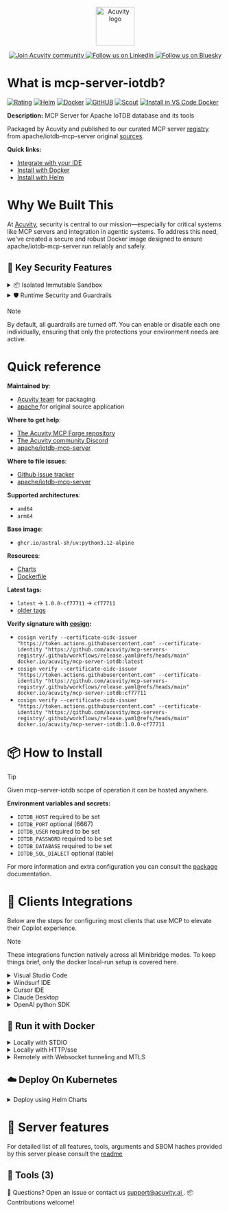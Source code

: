<p align="center">
  <a href="https://acuvity.ai">
    <picture>
      <img src="https://mma.prnewswire.com/media/2544052/Acuvity__Logo.jpg" height="90" alt="Acuvity logo"/>
    </picture>
  </a>
</p>
<p align="center">
  <a href="https://discord.gg/BkU7fBkrNk">
    <img src="https://img.shields.io/badge/Acuvity-Join-7289DA?logo=discord&logoColor=fff" alt="Join Acuvity community" />
  </a>
<a href="https://www.linkedin.com/company/acuvity/">
    <img src="https://img.shields.io/badge/LinkedIn-Follow-7289DA" alt="Follow us on LinkedIn" />
  </a>
<a href="https://bsky.app/profile/acuvity.bsky.social">
    <img src="https://img.shields.io/badge/Bluesky-Follow-7289DA"?logo=bluesky&logoColor=fff" alt="Follow us on Bluesky" />
  </a>
</p>


# What is mcp-server-iotdb?
[![Rating](https://img.shields.io/badge/C-3775A9?label=Rating)](https://docs.anthropic.com/en/docs/build-with-claude/tool-use/implement-tool-use#best-practices-for-tool-definitions)
[![Helm](https://img.shields.io/badge/1.0.0-3775A9?logo=helm&label=Charts&logoColor=fff)](https://hub.docker.com/r/acuvity/mcp-server-iotdb/tags/)
[![Docker](https://img.shields.io/docker/image-size/acuvity/mcp-server-iotdb/cf77711?logo=docker&logoColor=fff&label=cf77711)](https://hub.docker.com/r/acuvity/mcp-server-iotdb)
[![GitHUB](https://img.shields.io/badge/cf77711-3775A9?logo=github&logoColor=fff&label=apache/iotdb-mcp-server)](https://github.com/apache/iotdb-mcp-server)
[![Scout](https://img.shields.io/badge/Active-3775A9?logo=docker&logoColor=fff&label=Scout)](https://hub.docker.com/r/acuvity/mcp-server-iotdb/)
[![Install in VS Code Docker](https://img.shields.io/badge/VS_Code-One_click_install-0078d7?logo=githubcopilot)](https://insiders.vscode.dev/redirect/mcp/install?name=mcp-server-iotdb&config=%7B%22args%22%3A%5B%22run%22%2C%22-i%22%2C%22--rm%22%2C%22--read-only%22%2C%22-e%22%2C%22IOTDB_HOST%22%2C%22-e%22%2C%22IOTDB_USER%22%2C%22-e%22%2C%22IOTDB_PASSWORD%22%2C%22-e%22%2C%22IOTDB_DATABASE%22%2C%22docker.io%2Facuvity%2Fmcp-server-iotdb%3Acf77711%22%5D%2C%22command%22%3A%22docker%22%7D)

**Description:** MCP Server for Apache IoTDB database and its tools

Packaged by Acuvity and published to our curated MCP server [registry](https://mcp.acuvity.ai) from apache/iotdb-mcp-server original [sources](https://github.com/apache/iotdb-mcp-server).

**Quick links:**

- [Integrate with your IDE](https://github.com/acuvity/mcp-servers-registry/blob/main/mcp-server-iotdb/docker/README.md#-clients-integrations)
- [Install with Docker](https://github.com/acuvity/mcp-servers-registry/tree/main/mcp-server-iotdb/docker/README.md#-run-it-with-docker)
- [Install with Helm](https://github.com/acuvity/mcp-servers-registry/tree/main/mcp-server-iotdb/charts/mcp-server-iotdb/README.md#how-to-install)

# Why We Built This

At [Acuvity](https://acuvity.ai), security is central to our mission—especially for critical systems like MCP servers and integration in agentic systems.
To address this need, we've created a secure and robust Docker image designed to ensure apache/iotdb-mcp-server run reliably and safely.

## 🔐 Key Security Features

<details>
<summary>📦 Isolated Immutable Sandbox </summary>

- **Isolated Execution**: All tools run within secure, containerized sandboxes to enforce process isolation and prevent lateral movement.
- **Non-root by Default**: Enforces least-privilege principles, minimizing the impact of potential security breaches.
- **Read-only Filesystem**: Ensures runtime immutability, preventing unauthorized modification.
- **Version Pinning**: Guarantees consistency and reproducibility across deployments by locking tool and dependency versions.
- **CVE Scanning**: Continuously scans images for known vulnerabilities using [Docker Scout](https://docs.docker.com/scout/) to support proactive mitigation.
- **SBOM & Provenance**: Delivers full supply chain transparency by embedding metadata and traceable build information."
</details>

<details>
<summary>🛡️ Runtime Security and Guardrails</summary>

**Minibridge Integration**: [Minibridge](https://github.com/acuvity/minibridge) establishes secure Agent-to-MCP connectivity, supports Rego/HTTP-based policy enforcement 🕵️, and simplifies orchestration.

The [ARC](https://github.com/acuvity/mcp-servers-registry/tree/main) container includes a [built-in Rego policy](https://github.com/acuvity/mcp-servers-registry/tree/main/mcp-server-iotdb/docker/policy.rego) that enables a set of runtime "guardrails"" to help enforce security, privacy, and correct usage of your services. Below is an overview of each guardrail provided.

### 🔒 Resource Integrity

**Mitigates MCP Rug Pull Attacks**

* **Goal:** Protect users from malicious tool description changes after initial approval, preventing post-installation manipulation or deception.
* **Mechanism:** Locks tool descriptions upon client approval and verifies their integrity before execution. Any modification to the description triggers a security violation, blocking unauthorized changes from server-side updates.

### 🛡️ Guardrails

#### Covert Instruction Detection

Monitors incoming requests for hidden or obfuscated directives that could alter policy behavior.

* **Goal:** Stop attackers from slipping unnoticed commands or payloads into otherwise harmless data.
* **Mechanism:** Applies a library of regex patterns and binary‐encoding checks to the full request body. If any pattern matches a known covert channel (e.g., steganographic markers, hidden HTML tags, escape-sequence tricks), the request is rejected.

#### Sensitive Pattern Detection

Block user-defined sensitive data patterns (credential paths, filesystem references).

* **Goal:** Block accidental or malicious inclusion of sensitive information that violates data-handling rules.
* **Mechanism:** Runs a curated set of regexes against all payloads and tool descriptions—matching patterns such as `.env` files, RSA key paths, directory traversal sequences.

#### Shadowing Pattern Detection

Detects and blocks "shadowing" attacks, where a malicious MCP server sneaks hidden directives into its own tool descriptions to hijack or override the behavior of other, trusted tools.

* **Goal:** Stop a rogue server from poisoning the agent’s logic by embedding instructions that alter how a different server’s tools operate (e.g., forcing all emails to go to an attacker’s address even when the user calls a separate `send_email` tool).
* **Mechanism:** During policy load, each tool description is scanned for cross‐tool override patterns—such as `<IMPORTANT>` sections referencing other tool names, hidden side‐effects, or directives that apply to a different server’s API. Any description that attempts to shadow or extend instructions for a tool outside its own namespace triggers a policy violation and is rejected.

#### Schema Misuse Prevention

Enforces strict adherence to MCP input schemas.

* **Goal:** Prevent malformed or unexpected fields from bypassing validations, causing runtime errors, or enabling injections.
* **Mechanism:** Compares each incoming JSON object against the declared schema (required properties, allowed keys, types). Any extra, missing, or mistyped field triggers an immediate policy violation.

#### Cross-Origin Tool Access

Controls whether tools may invoke tools or services from external origins.

* **Goal:** Prevent untrusted or out-of-scope services from being called.
* **Mechanism:** Examines tool invocation requests and outgoing calls, verifying each target against an allowlist of approved domains or service names. Calls to any non-approved origin are blocked.

#### Secrets Redaction

Automatically masks sensitive values so they never appear in logs or responses.

* **Goal:** Ensure that API keys, tokens, passwords, and other credentials cannot leak in plaintext.
* **Mechanism:** Scans every text output for known secret formats (e.g., AWS keys, GitHub PATs, JWTs). Matches are replaced with `[REDACTED]` before the response is sent or recorded.

These controls ensure robust runtime integrity, prevent unauthorized behavior, and provide a foundation for secure-by-design system operations.

### Enable guardrails

To activate guardrails in your Docker containers, define the `GUARDRAILS` environment variable with the protections you need.

| Guardrail                        | Summary                                                                 |
|----------------------------------|-------------------------------------------------------------------------|
| `covert-instruction-detection`   | Detects hidden or obfuscated directives in requests.                    |
| `sensitive-pattern-detection`    | Flags patterns suggesting sensitive data or filesystem exposure.        |
| `shadowing-pattern-detection`    | Identifies tool descriptions that override or influence others.         |
| `schema-misuse-prevention`       | Enforces strict schema compliance on input data.                        |
| `cross-origin-tool-access`       | Controls calls to external services or APIs.                            |
| `secrets-redaction`              | Prevents exposure of credentials or sensitive values.                   |

Example: add `-e GUARDRAILS="secrets-redaction sensitive-pattern-detection"` to enable those guardrails.

## 🔒 Basic Authentication via Shared Secret

Provides a lightweight auth layer using a single shared token.

* **Mechanism:** Expects clients to send an `Authorization` header with the predefined secret.
* **Use Case:** Quickly lock down your endpoint in development or simple internal deployments—no complex OAuth/OIDC setup required.

To turn on Basic Authentication, define `BASIC_AUTH_SECRET` environment variable with a shared secret.

Example: add `-e BASIC_AUTH_SECRET="supersecret"` to enable the basic authentication.

> While basic auth will protect against unauthorized access, you should use it only in controlled environment,
> rotate credentials frequently and **always** use TLS.

</details>

> [!NOTE]
> By default, all guardrails are turned off. You can enable or disable each one individually, ensuring that only the protections your environment needs are active.


# Quick reference

**Maintained by**:
  - [Acuvity team](mailto:support@acuvity.ai) for packaging
  - [ apache ](https://github.com/apache/iotdb-mcp-server) for original source application

**Where to get help**:
  - [The Acuvity MCP Forge repository](https://github.com/acuvity/mcp-servers-registry)
  - [The Acuvity community Discord](https://discord.gg/BkU7fBkrNk)
  - [ apache/iotdb-mcp-server ](https://github.com/apache/iotdb-mcp-server)

**Where to file issues**:
  - [Github issue tracker](https://github.com/acuvity/mcp-servers-registry/issues)
  - [ apache/iotdb-mcp-server ](https://github.com/apache/iotdb-mcp-server)

**Supported architectures**:
  - `amd64`
  - `arm64`

**Base image**:
  - `ghcr.io/astral-sh/uv:python3.12-alpine`

**Resources**:
  - [Charts](https://github.com/acuvity/mcp-servers-registry/tree/main/mcp-server-iotdb/charts/mcp-server-iotdb)
  - [Dockerfile](https://github.com/acuvity/mcp-servers-registry/tree/main/mcp-server-iotdb/docker/Dockerfile)

**Latest tags:**
  - `latest` -> `1.0.0-cf77711` -> `cf77711`
  - [older tags](https://hub.docker.com/r/acuvity/mcp-server-iotdb/tags)

**Verify signature with [cosign](https://github.com/sigstore/cosign):**
  - `cosign verify --certificate-oidc-issuer "https://token.actions.githubusercontent.com" --certificate-identity "https://github.com/acuvity/mcp-servers-registry/.github/workflows/release.yaml@refs/heads/main" docker.io/acuvity/mcp-server-iotdb:latest`
  - `cosign verify --certificate-oidc-issuer "https://token.actions.githubusercontent.com" --certificate-identity "https://github.com/acuvity/mcp-servers-registry/.github/workflows/release.yaml@refs/heads/main" docker.io/acuvity/mcp-server-iotdb:cf77711`
  - `cosign verify --certificate-oidc-issuer "https://token.actions.githubusercontent.com" --certificate-identity "https://github.com/acuvity/mcp-servers-registry/.github/workflows/release.yaml@refs/heads/main" docker.io/acuvity/mcp-server-iotdb:1.0.0-cf77711`

# 📦 How to Install


> [!TIP]
> Given mcp-server-iotdb scope of operation it can be hosted anywhere.

**Environment variables and secrets:**
  - `IOTDB_HOST` required to be set
  - `IOTDB_PORT` optional (6667)
  - `IOTDB_USER` required to be set
  - `IOTDB_PASSWORD` required to be set
  - `IOTDB_DATABASE` required to be set
  - `IOTDB_SQL_DIALECT` optional (table)

For more information and extra configuration you can consult the [package](https://github.com/apache/iotdb-mcp-server) documentation.

# 🧰 Clients Integrations

Below are the steps for configuring most clients that use MCP to elevate their Copilot experience.

> [!NOTE]
> These integrations function natively across all Minibridge modes.
> To keep things brief, only the docker local-run setup is covered here.

<details>
<summary>Visual Studio Code</summary>

To get started immediately, you can use the "one-click" link below:

[![Install in VS Code Docker](https://img.shields.io/badge/VS_Code-One_click_install-0078d7?logo=githubcopilot)](https://insiders.vscode.dev/redirect/mcp/install?name=mcp-server-iotdb&config=%7B%22args%22%3A%5B%22run%22%2C%22-i%22%2C%22--rm%22%2C%22--read-only%22%2C%22-e%22%2C%22IOTDB_HOST%22%2C%22-e%22%2C%22IOTDB_USER%22%2C%22-e%22%2C%22IOTDB_PASSWORD%22%2C%22-e%22%2C%22IOTDB_DATABASE%22%2C%22docker.io%2Facuvity%2Fmcp-server-iotdb%3Acf77711%22%5D%2C%22command%22%3A%22docker%22%7D)

## Global scope

Press `ctrl + shift + p` and type `Preferences: Open User Settings JSON` to add the following section:

```json
{
  "mcp": {
    "servers": {
      "acuvity-mcp-server-iotdb": {
        "env": {
          "IOTDB_DATABASE": "TO_BE_SET",
          "IOTDB_HOST": "TO_BE_SET",
          "IOTDB_PASSWORD": "TO_BE_SET",
          "IOTDB_USER": "TO_BE_SET"
        },
        "command": "docker",
        "args": [
          "run",
          "-i",
          "--rm",
          "--read-only",
          "-e",
          "IOTDB_HOST",
          "-e",
          "IOTDB_USER",
          "-e",
          "IOTDB_PASSWORD",
          "-e",
          "IOTDB_DATABASE",
          "docker.io/acuvity/mcp-server-iotdb:cf77711"
        ]
      }
    }
  }
}
```

## Workspace scope

In your workspace create a file called `.vscode/mcp.json` and add the following section:

```json
{
  "servers": {
    "acuvity-mcp-server-iotdb": {
      "env": {
        "IOTDB_DATABASE": "TO_BE_SET",
        "IOTDB_HOST": "TO_BE_SET",
        "IOTDB_PASSWORD": "TO_BE_SET",
        "IOTDB_USER": "TO_BE_SET"
      },
      "command": "docker",
      "args": [
        "run",
        "-i",
        "--rm",
        "--read-only",
        "-e",
        "IOTDB_HOST",
        "-e",
        "IOTDB_USER",
        "-e",
        "IOTDB_PASSWORD",
        "-e",
        "IOTDB_DATABASE",
        "docker.io/acuvity/mcp-server-iotdb:cf77711"
      ]
    }
  }
}
```

> To pass secrets you should use the `promptString` input type described in the [Visual Studio Code documentation](https://code.visualstudio.com/docs/copilot/chat/mcp-servers).

</details>

<details>
<summary>Windsurf IDE</summary>

In `~/.codeium/windsurf/mcp_config.json` add the following section:

```json
{
  "mcpServers": {
    "acuvity-mcp-server-iotdb": {
      "env": {
        "IOTDB_DATABASE": "TO_BE_SET",
        "IOTDB_HOST": "TO_BE_SET",
        "IOTDB_PASSWORD": "TO_BE_SET",
        "IOTDB_USER": "TO_BE_SET"
      },
      "command": "docker",
      "args": [
        "run",
        "-i",
        "--rm",
        "--read-only",
        "-e",
        "IOTDB_HOST",
        "-e",
        "IOTDB_USER",
        "-e",
        "IOTDB_PASSWORD",
        "-e",
        "IOTDB_DATABASE",
        "docker.io/acuvity/mcp-server-iotdb:cf77711"
      ]
    }
  }
}
```

See [Windsurf documentation](https://docs.windsurf.com/windsurf/mcp) for more info.

</details>

<details>
<summary>Cursor IDE</summary>

Add the following JSON block to your mcp configuration file:
- `~/.cursor/mcp.json` for global scope
- `.cursor/mcp.json` for project scope

```json
{
  "mcpServers": {
    "acuvity-mcp-server-iotdb": {
      "env": {
        "IOTDB_DATABASE": "TO_BE_SET",
        "IOTDB_HOST": "TO_BE_SET",
        "IOTDB_PASSWORD": "TO_BE_SET",
        "IOTDB_USER": "TO_BE_SET"
      },
      "command": "docker",
      "args": [
        "run",
        "-i",
        "--rm",
        "--read-only",
        "-e",
        "IOTDB_HOST",
        "-e",
        "IOTDB_USER",
        "-e",
        "IOTDB_PASSWORD",
        "-e",
        "IOTDB_DATABASE",
        "docker.io/acuvity/mcp-server-iotdb:cf77711"
      ]
    }
  }
}
```

See [cursor documentation](https://docs.cursor.com/context/model-context-protocol) for more information.

</details>
<details>

<summary>Claude Desktop</summary>

In the `claude_desktop_config.json` configuration file add the following section:

```json
{
  "mcpServers": {
    "acuvity-mcp-server-iotdb": {
      "env": {
        "IOTDB_DATABASE": "TO_BE_SET",
        "IOTDB_HOST": "TO_BE_SET",
        "IOTDB_PASSWORD": "TO_BE_SET",
        "IOTDB_USER": "TO_BE_SET"
      },
      "command": "docker",
      "args": [
        "run",
        "-i",
        "--rm",
        "--read-only",
        "-e",
        "IOTDB_HOST",
        "-e",
        "IOTDB_USER",
        "-e",
        "IOTDB_PASSWORD",
        "-e",
        "IOTDB_DATABASE",
        "docker.io/acuvity/mcp-server-iotdb:cf77711"
      ]
    }
  }
}
```

See [Anthropic documentation](https://docs.anthropic.com/en/docs/agents-and-tools/mcp) for more information.
</details>

<details>
<summary>OpenAI python SDK</summary>

## Running locally

```python
async with MCPServerStdio(
    params={
        "env": {"IOTDB_DATABASE":"TO_BE_SET","IOTDB_HOST":"TO_BE_SET","IOTDB_PASSWORD":"TO_BE_SET","IOTDB_USER":"TO_BE_SET"},
        "command": "docker",
        "args": ["run","-i","--rm","--read-only","-e","IOTDB_HOST","-e","IOTDB_USER","-e","IOTDB_PASSWORD","-e","IOTDB_DATABASE","docker.io/acuvity/mcp-server-iotdb:cf77711"]
    }
) as server:
    tools = await server.list_tools()
```

## Running remotely

```python
async with MCPServerSse(
    params={
        "url": "http://<ip>:<port>/sse",
    }
) as server:
    tools = await server.list_tools()
```

See [OpenAI Agents SDK docs](https://openai.github.io/openai-agents-python/mcp/) for more info.

</details>

## 🐳 Run it with Docker

<details>
<summary>Locally with STDIO</summary>

In your client configuration set:

- command: `docker`
- arguments: `run -i --rm --read-only -e IOTDB_HOST -e IOTDB_USER -e IOTDB_PASSWORD -e IOTDB_DATABASE docker.io/acuvity/mcp-server-iotdb:cf77711`

</details>

<details>
<summary>Locally with HTTP/sse</summary>

Simply run as:

```console
docker run -it -p 8000:8000 --rm --read-only -e IOTDB_HOST -e IOTDB_USER -e IOTDB_PASSWORD -e IOTDB_DATABASE docker.io/acuvity/mcp-server-iotdb:cf77711
```

Then on your application/client, you can configure to use it like:

```json
{
  "mcpServers": {
    "acuvity-mcp-server-iotdb": {
      "url": "http://localhost:8000/sse"
    }
  }
}
```

You might have to use different ports for different tools.

</details>

<details>
<summary>Remotely with Websocket tunneling and MTLS </summary>

> This section assume you are familiar with TLS and certificates and will require:
> - a server certificate with proper DNS/IP field matching your tool deployment.
> - a client-ca used to sign client certificates

1. Start the server in `backend` mode
 - add an environment variable like `-e MINIBRIDGE_MODE=backend`
 - add the TLS certificates (recommended) through a volume let's say `/certs` ex (`-v $PWD/certs:/certs`)
 - instruct minibridge to use those certs with
   - `-e MINIBRIDGE_TLS_SERVER_CERT=/certs/server-cert.pem`
   - `-e MINIBRIDGE_TLS_SERVER_KEY=/certs/server-key.pem`
   - `-e MINIBRIDGE_TLS_SERVER_KEY_PASS=optional`
   - `-e MINIBRIDGE_TLS_SERVER_CLIENT_CA=/certs/client-ca.pem`

2. Start `minibridge` locally in frontend mode:
  - Get [minibridge](https://github.com/acuvity/minibridge) binary for your OS.

In your client configuration, Minibridge works like any other STDIO command.

Example for Claude Desktop:

```json
{
  "mcpServers": {
    "acuvity-mcp-server-iotdb": {
      "command": "minibridge",
      "args": ["frontend", "--backend", "wss://<remote-url>:8000/ws", "--tls-client-backend-ca", "/path/to/ca/that/signed/the/server-cert.pem/ca.pem", "--tls-client-cert", "/path/to/client-cert.pem", "--tls-client-key", "/path/to/client-key.pem"]
    }
  }
}
```

That's it.

Minibridge offers a host of additional features. For step-by-step guidance, please visit the wiki. And if anything’s unclear, don’t hesitate to reach out!

</details>

## ☁️ Deploy On Kubernetes

<details>
<summary>Deploy using Helm Charts</summary>

### Chart settings requirements

This chart requires some mandatory information to be installed.

**Mandatory Secrets**:
  - `IOTDB_PASSWORD` secret to be set as secrets.IOTDB_PASSWORD either by `.value` or from existing with `.valueFrom`

**Mandatory Environment variables**:
  - `IOTDB_HOST` environment variable to be set by env.IOTDB_HOST
  - `IOTDB_USER` environment variable to be set by env.IOTDB_USER
  - `IOTDB_DATABASE` environment variable to be set by env.IOTDB_DATABASE

**Optional Environment variables**:
  - `IOTDB_PORT="%!s(int=6667)"` environment variable can be changed with env.IOTDB_PORT="%!s(int=6667)"
  - `IOTDB_SQL_DIALECT="table"` environment variable can be changed with env.IOTDB_SQL_DIALECT="table"

### How to install

You can inspect the chart `README`:

```console
helm show readme oci://docker.io/acuvity/mcp-server-iotdb --version 1.0.0
````

You can inspect the values that you can configure:

```console
helm show values oci://docker.io/acuvity/mcp-server-iotdb --version 1.0.0
````

Install with helm

```console
helm install mcp-server-iotdb oci://docker.io/acuvity/mcp-server-iotdb --version 1.0.0
```

From there your MCP server mcp-server-iotdb will be reachable by default through `http/sse` from inside the cluster using the Kubernetes Service `mcp-server-iotdb` on port `8000` by default. You can change that by looking at the `service` section of the `values.yaml` file.

### How to Monitor

The deployment will create a Kubernetes service with a `healthPort`, that is used for liveness probes and readiness probes. This health port can also be used by the monitoring stack of your choice and exposes metrics under the `/metrics` path.

See full charts [Readme](https://github.com/acuvity/mcp-servers-registry/tree/main/mcp-server-iotdb/charts/mcp-server-iotdb/README.md) for more details about settings and runtime security including guardrails activation.

</details>

# 🧠 Server features

For detailed list of all features, tools, arguments and SBOM hashes provided by this server please consult the [readme](https://github.com/acuvity/mcp-servers-registry/tree/main/mcp-server-iotdb)

## 🧰 Tools (3)


💬 Questions? Open an issue or contact us [ support@acuvity.ai ](mailto:support@acuvity.ai).
📦 Contributions welcome!

